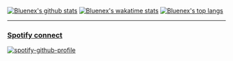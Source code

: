 [![Bluenex's github stats](https://github-readme-stats.bluenex.vercel.app/api?username=bluenex&count_private=true&show_icons=true&theme=graywhite)](https://github.com/anuraghazra/github-readme-stats)
[![Bluenex's wakatime stats](https://github-readme-stats.vercel.app/api/wakatime?username=bluenex)](https://github.com/anuraghazra/github-readme-stats)
[![Bluenex's top langs](https://github-readme-stats.bluenex.vercel.app/api/top-langs/?username=bluenex&count_private=true&show_icons=true&theme=graywhite&hide=openedge%20abl,html)](https://github.com/anuraghazra/github-readme-stats)

----

### [Spotify connect](https://github.com/kittinan/spotify-github-profile)

[![spotify-github-profile](https://spotify-github-profile.vercel.app/api/view?uid=21jd5zwzpynvwjevxr7daanea&cover_image=true&theme=natemoo-re)](https://github.com/kittinan/spotify-github-profile)
